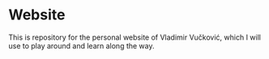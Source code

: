 # Website

This is repository for the personal website of Vladimir Vučković, which I will use to play around and learn along the way.
